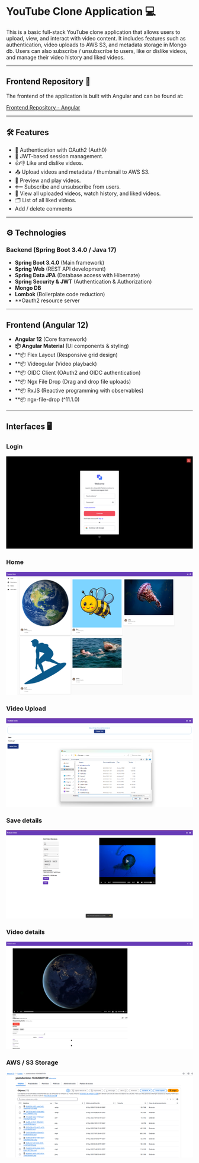 # YouTube Clone Application 💻

This is a basic full-stack YouTube clone application that allows users to upload, view, and interact with video content. It includes features such as authentication, video uploads to AWS S3, and metadata storage in Mongo db. Users can also subscribe / unsubscribe to users, like or dislike videos, and manage their video history and liked videos.

---

## Frontend Repository 🔗

The frontend of the application is built with Angular and can be found at:

[Frontend Repository - Angular](https://github.com/PagarciaSima/Youtube-clone-front)

---

## 🛠️ Features

- 🔐 Authentication with OAuth2 (Auth0)
- 🔑 JWT-based session management.
- 👍👎 Like and dislike videos.
- 📤 Upload videos and metadata / thumbnail to AWS S3.
- 🎥 Preview and play videos.
- ➕➖ Subscribe and unsubscribe from users.
- 📜 View all uploaded videos, watch history, and liked videos.
- 🗂️ List of all liked videos.
- Add / delete comments

---

## ⚙️ Technologies

### Backend (Spring Boot 3.4.0 / Java 17)
- **Spring Boot 3.4.0** (Main framework)
- **Spring Web** (REST API development)
- **Spring Data JPA** (Database access with Hibernate)
- **Spring Security & JWT** (Authentication & Authorization)
- **Mongo DB**
- **Lombok** (Boilerplate code reduction)
- **Oauth2 resource server

---

## Frontend (Angular 12)
- **Angular 12** (Core framework)
- **📦 Angular Material** (UI components & styling)
- **📦 Flex Layout (Responsive grid design)
- **📦 Videogular (Video playback)
- **📦 OIDC Client (OAuth2 and OIDC authentication)
- **📦 Ngx File Drop (Drag and drop file uploads)
- **📦 RxJS (Reactive programming with observables)
- **📦 ngx-file-drop (^11.1.0)

---

## Interfaces 🖥️

### Login
![login](img/login.png)

### Home
![home](img/home.png)

### Video Upload
![Video upload](img/video-upload.png)

### Save details
![Save details](img/save-details.png)

### Video details
![Video details](img/video-details.png)

### AWS / S3 Storage
![AWS / S3 Storage](img/aws_storage.png)

